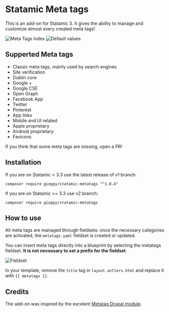 # Statamic Meta tags

This is an add-on for Statamic 3. It gives the ability to manage and customize almost every created meta tags!

![Meta Tags index](https://web.giovannibuffa.it/github/statamic_metatags_01.png)
![Default values](https://web.giovannibuffa.it/github/statamic_metatags_02.png)

## Supperted Meta tags

- Classic meta tags, mainly used by search engines
- Site verification
- Dublin core
- Google +
- Google CSE
- Open Graph
- Facebook App
- Twitter
- Pinterest
- App links
- Mobile and UI related
- Apple proprietary
- Android proprietary
- Favicons

If you think that some meta tags are missing, open a PR!

## Installation

If you are on Statamic < 3.3 use the latest release of v1 branch:

```composer require gioppy/statamic-metatags "^1.0.4"```

If you are on Statamic >= 3.3 use v2 branch:

```composer require gioppy/statamic-metatags```

## How to use

All meta tags are managed through fieldsets: once the necessary categories are activated, the `metatags.yaml` fieldset is created or updated.

You can insert meta tags directly into a blueprint by selecting the metatags fieldset. **It is not necessary to set a prefix for the fieldset**.

![Fieldset](https://web.giovannibuffa.it/github/statamic_metatags_03.png)

In your template, remove the `title` tag in `layout.antlers.html` and replace it with `{{ metatags }}`.

## Credits

The add-on was inspired by the excelent [Metatag Drupal module](https://www.drupal.org/project/metatag).
